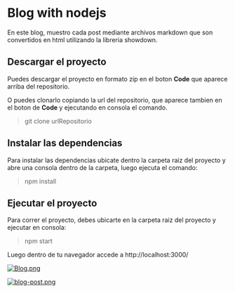 # Blog with nodejs 
En este blog, muestro cada post mediante archivos markdown que son convertidos en html utilizando la libreria showdown.

## Descargar el proyecto
Puedes descargar el proyecto en formato zip en el boton **Code** que aparece arriba del repositorio.

O puedes clonarlo copiando la url del repositorio, que aparece tambien en el boton de **Code**
y ejecutando en consola el comando.

>git clone urlRepositorio

## Instalar las dependencias
Para instalar las dependencias ubicate dentro la carpeta raiz del proyecto y abre una consola dentro de la carpeta, luego ejecuta el comando:
>npm install 

## Ejecutar el proyecto
Para correr el proyecto, debes ubicarte en la carpeta raiz del proyecto y ejecutar en consola:
>npm start

Luego dentro de tu navegador accede a http://localhost:3000/ 

[![Blog.png](https://i.postimg.cc/JzynRmxZ/Blog.png)](https://postimg.cc/mPsRSv0g)

[![blog-post.png](https://i.postimg.cc/rFRz5x07/blog-post.png)](https://postimg.cc/mtRbscSS)